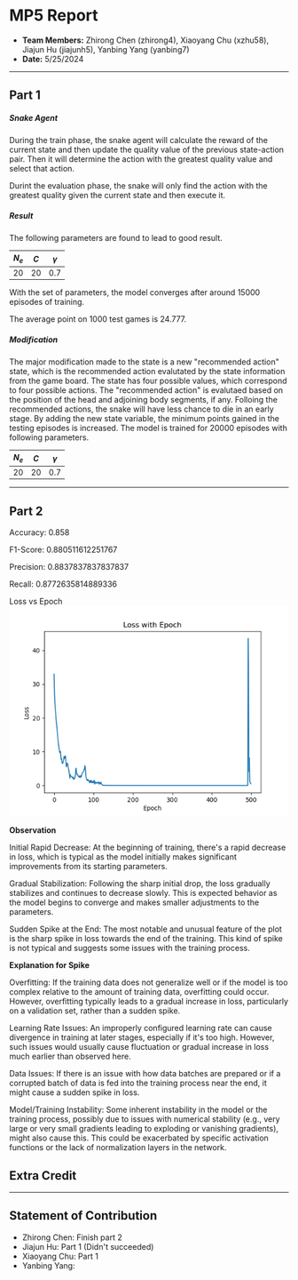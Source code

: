 # MP5 Report

- **Team Members:** Zhirong Chen (zhirong4), Xiaoyang Chu (xzhu58), Jiajun Hu (jiajunh5),  Yanbing Yang (yanbing7)
- **Date:** 5/25/2024

---

## Part 1

##### Snake Agent
During the train phase, the snake agent will calculate the reward of the current state and then update the quality value of the previous state-action pair. Then it will determine the action with the greatest quality value and select that action.

Durint the evaluation phase, the snake will only find the action with the greatest quality given the current state and then execute it.

##### Result

The following parameters are found to lead to good result.

|$N_e$|$C$|$\gamma$|
|--|--|--|
|20|20|0.7|

With the set of parameters, the model converges after around 15000 episodes of training.

The average point on 1000 test games is 24.777.

##### Modification

The major modification made to the state is a new "recommended action" state, which is the recommended action evalutated by the state information from the game board. The state has four possible values, which correspond to four possible actions. The "recommended action" is evalutaed based on the position of the head and adjoining body segments, if any. Folloing the recommended actions, the snake will have less chance to die in an early stage. By adding the new state variable, the minimum points gained in the testing episodes is increased. The model is trained for 20000 episodes with following parameters.

|$N_e$|$C$|$\gamma$|
|--|--|--|
|20|20|0.7|

---

## Part 2

Accuracy: 0.858

F1-Score: 0.880511612251767

Precision: 0.8837837837837837

Recall: 0.8772635814889336

Loss vs Epoch
![loss](./part2/loss.png)

**Observation**

Initial Rapid Decrease: At the beginning of training, there's a rapid decrease in loss, which is typical as the model initially makes significant improvements from its starting parameters.

Gradual Stabilization: Following the sharp initial drop, the loss gradually stabilizes and continues to decrease slowly. This is expected behavior as the model begins to converge and makes smaller adjustments to the parameters.

Sudden Spike at the End: The most notable and unusual feature of the plot is the sharp spike in loss towards the end of the training. This kind of spike is not typical and suggests some issues with the training process.

**Explanation for Spike**

Overfitting: If the training data does not generalize well or if the model is too complex relative to the amount of training data, overfitting could occur. However, overfitting typically leads to a gradual increase in loss, particularly on a validation set, rather than a sudden spike.

Learning Rate Issues: An improperly configured learning rate can cause divergence in training at later stages, especially if it's too high. However, such issues would usually cause fluctuation or gradual increase in loss much earlier than observed here.

Data Issues: If there is an issue with how data batches are prepared or if a corrupted batch of data is fed into the training process near the end, it might cause a sudden spike in loss.

Model/Training Instability: Some inherent instability in the model or the training process, possibly due to issues with numerical stability (e.g., very large or very small gradients leading to exploding or vanishing gradients), might also cause this. This could be exacerbated by specific activation functions or the lack of normalization layers in the network.

## Extra Credit

---

## Statement of Contribution
- Zhirong Chen: Finish part 2
- Jiajun Hu: Part 1 (Didn't succeeded)
- Xiaoyang Chu: Part 1
- Yanbing Yang: 




